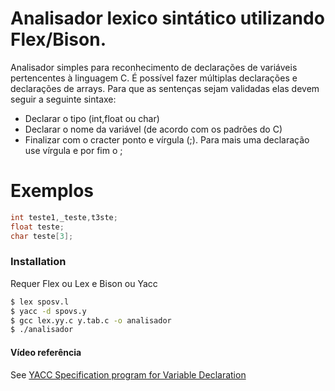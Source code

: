 # Analisador lexico sintático utilizando Flex/Bison.
Analisador simples para reconhecimento de declarações de variáveis pertencentes à linguagem C. É possível fazer múltiplas declarações e declarações de arrays. Para que as sentenças sejam validadas elas devem seguir a seguinte sintaxe:

  - Declarar o tipo (int,float ou char)
  - Declarar o nome da variável (de acordo com os padrões do C)
  - Finalizar com o cracter ponto e vírgula (;). Para mais uma declaração use vírgula e por fim o ;

# Exemplos
```c
int teste1,_teste,t3ste;
float teste;
char teste[3];
```

### Installation

Requer Flex ou Lex e Bison ou Yacc

```sh
$ lex sposv.l
$ yacc -d spovs.y
$ gcc lex.yy.c y.tab.c -o analisador
$ ./analisador
```


#### Vídeo referência

See [YACC Specification program for Variable Declaration](https://www.youtube.com/watch?v=DVohJ4nljhg)
